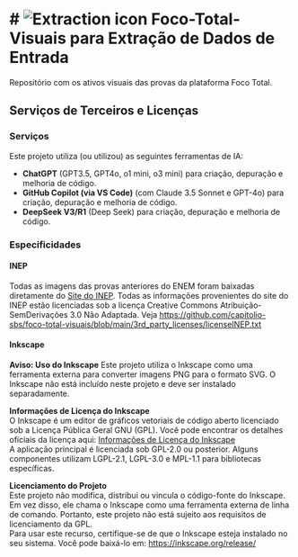 # # <img src="https://cdn.jsdelivr.net/gh/capitolio-sbs/foco-total-visuais@main/publico/material-symbols--chip-extraction-rounded.svg" alt="Extraction icon" style="max-width: 100%; height: auto;"> Foco-Total-Visuais para Extração de Dados de Entrada
Repositório com os ativos visuais das provas da plataforma Foco Total.

## Serviços de Terceiros e Licenças

### Serviços
Este projeto utiliza (ou utilizou) as seguintes ferramentas de IA:
- **ChatGPT** (GPT3.5, GPT4o, o1 mini, o3 mini) para criação, depuração e melhoria de código.
- **GitHub Copilot (via VS Code)** (com Claude 3.5 Sonnet e GPT-4o) para criação, depuração e melhoria de código.
- **DeepSeek V3/R1** (Deep Seek) para criação, depuração e melhoria de código.

### Especificidades

#### INEP
Todas as imagens das provas anteriores do ENEM foram baixadas diretamente do [Site do INEP](https://www.gov.br/inep/pt-br/areas-de-atuacao/avaliacao-e-exames-educacionais/enem/provas-e-gabaritos). Todas as informações provenientes do site do INEP estão licenciadas sob a licença Creative Commons Atribuição-SemDerivações 3.0 Não Adaptada. Veja https://github.com/capitolio-sbs/foco-total-visuais/blob/main/3rd_party_licenses/licenseINEP.txt

#### Inkscape
**Aviso: Uso do Inkscape**
Este projeto utiliza o Inkscape como uma ferramenta externa para converter imagens PNG para o formato SVG. O Inkscape não está incluído neste projeto e deve ser instalado separadamente.

**Informações de Licença do Inkscape**<br>
O Inkscape é um editor de gráficos vetoriais de código aberto licenciado sob a Licença Pública Geral GNU (GPL). Você pode encontrar os detalhes oficiais da licença aqui:
[Informações de Licença do Inkscape](https://gitlab.com/inkscape/inkscape/-/tree/master/LICENSES?ref_type=heads)<br>
A aplicação principal é licenciada sob GPL-2.0 ou posterior.
Alguns componentes utilizam LGPL-2.1, LGPL-3.0 e MPL-1.1 para bibliotecas específicas.

**Licenciamento do Projeto**<br>
Este projeto não modifica, distribui ou vincula o código-fonte do Inkscape. Em vez disso, ele chama o Inkscape como uma ferramenta externa de linha de comando. Portanto, este projeto não está sujeito aos requisitos de licenciamento da GPL.<br>
Para usar este recurso, certifique-se de que o Inkscape esteja instalado no seu sistema. Você pode baixá-lo em: https://inkscape.org/release/